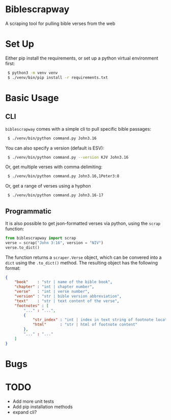 # Biblescrapway
A scraping tool for pulling bible verses from the web

# Set Up
Either pip install the requirements, or set up a python virtual environment first:
```bash
 $ python3 -m venv venv
 $ ./venv/bin/pip install -r requirements.txt
```

# Basic Usage
## CLI
`biblescrapway` comes with a simple cli to pull specific bible passages:
```bash
 $ ./venv/bin/python command.py John3.16
```

You can also specify a version (default is ESV):
```bash
 $ ./venv/bin/python command.py --version KJV John3.16
```

Or, get multiple verses with comma delimiting:
```bash
 $ ./venv/bin/python command.py John3.16,1Peter3:8
```

Or, get a range of verses using a hyphon
```bash
 $ ./venv/bin/python command.py John3.16-17
```

## Programmatic
It is also possible to get json-formatted verses via python, using the `scrap` function:
```python
from biblescrapway import scrap
verse = scrap("John 3:16", version = "NIV")
verse.to_dict()
```
The function returns a `scraper.Verse` object, which can be convered into a `dict` using
the `.to_dict()` method. The resulting object has the following format:
```json
{
    "book"    : "str | name of the bible book",
    "chapter" : "int | chapter number",
    "verse"   : "int | verse number",
    "version" : "str | bible version abbreviation",
    "text"    : "str | text content of the verse",
    "footnotes" : [
        "..." : "...",
        {
            "str_index" : "int | index in text string of footnote location",
            "html"      : "str | html of footnote content"
        },
        "..." : "..."
    ]
}
```

# Bugs

# TODO
 - Add more unit tests
 - Add pip installation methods
 - expand cli?
